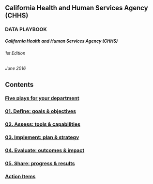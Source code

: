 ## California Health and Human Services Agency (CHHS)

### DATA PLAYBOOK

##### California Health and Human Services Agency (CHHS)

###### 1st Edition

###### June 2016

## Contents

### [Five plays for your department](index.md)

### [01. Define: goals & objectives](1_define.md)

### [02. Assess: tools & capabilities](2_assess.md)

### [03. Implement: plan & strategy](3_implement.md)

### [04. Evaluate: outcomes & impact](4_evaluate.md)

### [05. Share: progress & results](5_share.md)

### [Action Items](6_action_items.md)
